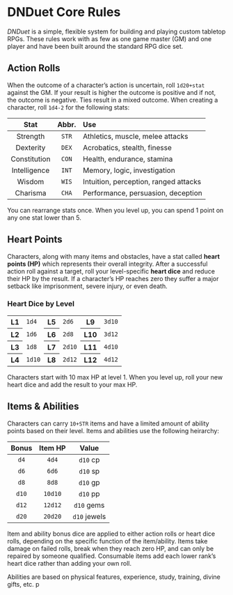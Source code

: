 # DNDuet Core Rules
_DNDuet_ is a simple, flexible system for building and playing custom tabletop RPGs. These rules work with as few as one game master (GM) and one player and have been built around the standard RPG dice set.

## Action Rolls

When the outcome of a character’s action is uncertain, roll `1d20+stat` against the GM. If your result is higher the outcome is positive and if not, the outcome is negative. Ties result in a mixed outcome. When creating a character, roll `1d4-2` for the following stats:

| Stat | Abbr. | Use |
|:---:|:---:|:--- |
| Strength | `STR` | Athletics, muscle, melee attacks |
| Dexterity | `DEX` | Acrobatics, stealth, finesse |
| Constitution | `CON` | Health, endurance, stamina |
| Intelligence | `INT` | Memory, logic, investigation |
| Wisdom | `WIS` | Intuition, perception, ranged attacks |
| Charisma | `CHA` | Performance, persuasion, deception |

You can rearrange stats once. When you level up, you can spend 1 point on any one stat lower than 5.

## Heart Points

Characters, along with many items and obstacles, have a stat called **heart points (HP)** which represents their overall integrity. After a successful action roll against a target, roll your level-specific **heart dice** and reduce their HP by the result. If a character’s HP reaches zero they suffer a major setback like imprisonment, severe injury, or even death.

### Heart Dice by Level

<table>
  <tbody>
    <tr>
      <th>L1</th>
      <td><code>1d4</code></td>
      <th>L5</th>
      <td><code>2d6</code></td>
      <th>L9</th>
      <td><code>3d10</code></td>
    </tr>
    <tr>
      <th>L2</th>
      <td><code>1d6</code></td>
      <th>L6</th>
      <td><code>2d8</code></td>
      <th>L10</th>
      <td><code>3d12</code></td>
    </tr>
    <tr>
      <th>L3</th>
      <td><code>1d8</code></td>
      <th>L7</th>
      <td><code>2d10</code></td>
      <th>L11</th>
      <td><code>4d10</code></td>
    </tr>
    <tr>
      <th>L4</th>
      <td><code>1d10</code></td>
      <th>L8</th>
      <td><code>2d12</code></td>
      <th>L12</th>
      <td><code>4d12</code></td>
    </tr>
  </tbody>
</table>

Characters start with 10 max HP at level 1. When you level up, roll your new heart dice and add the result to your max HP.

## Items & Abilities

Characters can carry `10+STR` items and have a limited amount of ability points based on their level. Items and abilities use the following heirarchy:

| Bonus | Item HP | Value |
|:---:|:---:|:---:|
| `d4` | `4d4` | `d10` cp |
| `d6` | `6d6` | `d10` sp |
| `d8` | `8d8` | `d10` gp |
| `d10` | `10d10` | `d10` pp |
| `d12` | `12d12` | `d10` gems |
| `d20` | `20d20` | `d10` jewels |

Item and ability bonus dice are applied to either action rolls or heart dice rolls, depending on the specific function of the item/ability. Items take damage on failed rolls, break when they reach zero HP, and can only be repaired by someone qualified. Consumable items add each lower rank’s heart dice rather than adding your own roll.

Abilities are based on physical features, experience, study, training, divine gifts, etc. p
